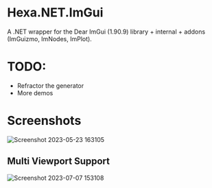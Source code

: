 # Hexa.NET.ImGui 

A .NET wrapper for the Dear ImGui (1.90.9) library + internal + addons (ImGuizmo, ImNodes, ImPlot).

# TODO:
- Refractor the generator
- More demos

# Screenshots
![Screenshot 2023-05-23 163105](https://github.com/JunaMeinhold/HexaEngine.ImGui/assets/46632782/e15288c5-e0f1-4feb-8589-abd2ca92fffb)

## Multi Viewport Support
![Screenshot 2023-07-07 153108](https://github.com/JunaMeinhold/HexaEngine.ImGui/assets/46632782/efb715f8-2dee-4bd2-8fa5-d1bc2195129a)

